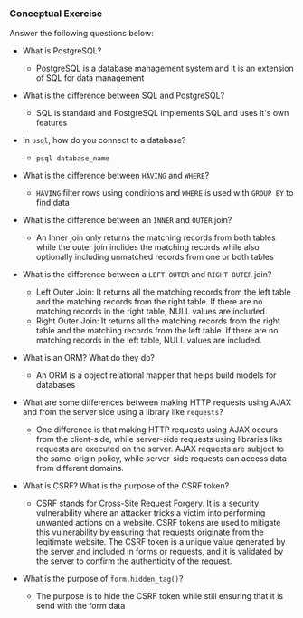 ### Conceptual Exercise

Answer the following questions below:

- What is PostgreSQL?

  - PostgreSQL is a database management system and it is an extension of SQL for
    data management

- What is the difference between SQL and PostgreSQL?

  - SQL is standard and PostgreSQL implements SQL and uses it's own features

- In `psql`, how do you connect to a database?

  - `psql database_name`

- What is the difference between `HAVING` and `WHERE`?

  - `HAVING` filter rows using conditions and `WHERE` is used with `GROUP BY` to
    find data

- What is the difference between an `INNER` and `OUTER` join?

  - An Inner join only returns the matching records from both tables while the
    outer join inclides the matching records while also optionally including
    unmatched records from one or both tables

- What is the difference between a `LEFT OUTER` and `RIGHT OUTER` join?

  - Left Outer Join: It returns all the matching records from the left table and
    the matching records from the right table. If there are no matching records
    in the right table, NULL values are included.
  - Right Outer Join: It returns all the matching records from the right table
    and the matching records from the left table. If there are no matching
    records in the left table, NULL values are included.

- What is an ORM? What do they do?

  - An ORM is a object relational mapper that helps build models for databases

- What are some differences between making HTTP requests using AJAX and from the
  server side using a library like `requests`?

  - One difference is that making HTTP requests using AJAX occurs from the
    client-side, while server-side requests using libraries like requests are
    executed on the server. AJAX requests are subject to the same-origin policy,
    while server-side requests can access data from different domains.

- What is CSRF? What is the purpose of the CSRF token?

  - CSRF stands for Cross-Site Request Forgery. It is a security vulnerability
    where an attacker tricks a victim into performing unwanted actions on a
    website. CSRF tokens are used to mitigate this vulnerability by ensuring
    that requests originate from the legitimate website. The CSRF token is a
    unique value generated by the server and included in forms or requests, and
    it is validated by the server to confirm the authenticity of the request.

- What is the purpose of `form.hidden_tag()`?
  - The purpose is to hide the CSRF token while still ensuring that it is send
    with the form data
